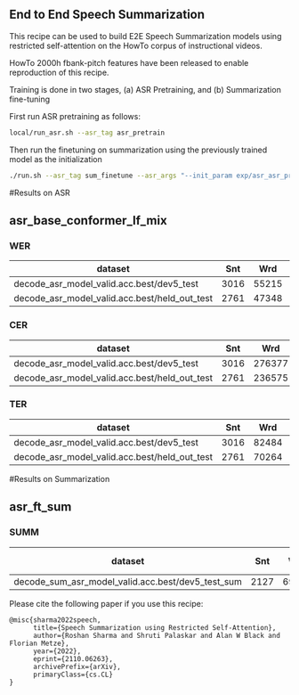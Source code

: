 ## End to End Speech Summarization

This recipe can be used to build E2E Speech Summarization models using restricted self-attention on the HowTo corpus of instructional videos. 

HowTo 2000h fbank-pitch features have been released to enable reproduction of this recipe. 

Training is done in two stages, (a) ASR Pretraining, and (b) Summarization fine-tuning

First run ASR pretraining as follows:

```bash
local/run_asr.sh --asr_tag asr_pretrain
``` 
Then run the finetuning on summarization using the previously trained model as the initialization

```bash
./run.sh --asr_tag sum_finetune --asr_args "--init_param exp/asr_asr_pretrain/valid.acc.ave_10best.pth:::ctc"
```

#Results on ASR

## asr_base_conformer_lf_mix
### WER

|dataset|Snt|Wrd|Corr|Sub|Del|Ins|Err|S.Err|
|---|---|---|---|---|---|---|---|---|
|decode_asr_model_valid.acc.best/dev5_test|3016|55215|93.1|4.8|2.1|1.9|8.8|56.7|
|decode_asr_model_valid.acc.best/held_out_test|2761|47348|92.7|5.0|2.3|2.2|9.5|54.6|

### CER

|dataset|Snt|Wrd|Corr|Sub|Del|Ins|Err|S.Err|
|---|---|---|---|---|---|---|---|---|
|decode_asr_model_valid.acc.best/dev5_test|3016|276377|97.1|1.1|1.9|1.9|4.8|56.7|
|decode_asr_model_valid.acc.best/held_out_test|2761|236575|96.8|1.2|2.0|2.1|5.4|54.6|

### TER

|dataset|Snt|Wrd|Corr|Sub|Del|Ins|Err|S.Err|
|---|---|---|---|---|---|---|---|---|
|decode_asr_model_valid.acc.best/dev5_test|3016|82484|94.1|3.5|2.4|2.2|8.0|56.7|
|decode_asr_model_valid.acc.best/held_out_test|2761|70264|93.9|3.7|2.4|2.7|8.9|54.6|



#Results on Summarization

## asr_ft_sum
### SUMM

|dataset|Snt|Wrd|ROUGE-1|ROUGE-2|ROUGE-L|METEOR|BERTScore|
|---|---|---|---|---|---|---|---|
|decode_sum_asr_model_valid.acc.best/dev5_test_sum|2127|69795|60.72|44.7|56.1|29.36|91.53|



Please cite the following paper if you use this recipe:
```
@misc{sharma2022speech,
      title={Speech Summarization using Restricted Self-Attention}, 
      author={Roshan Sharma and Shruti Palaskar and Alan W Black and Florian Metze},
      year={2022},
      eprint={2110.06263},
      archivePrefix={arXiv},
      primaryClass={cs.CL}
}

```

